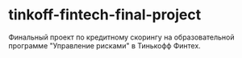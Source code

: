# tinkoff-fintech-final-project

Финальный проект по кредитному скорингу на образовательной программе "Управление рисками" в Тинькофф Финтех. 
